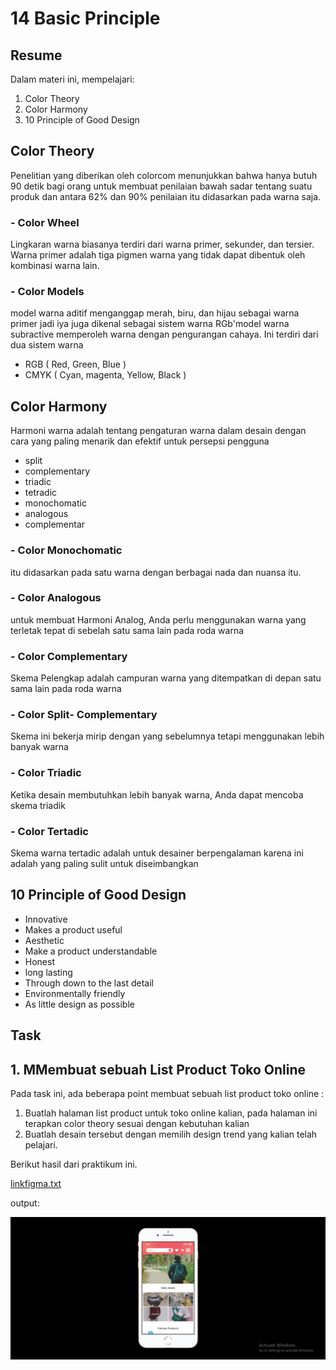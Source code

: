 # 14 Basic Principle

## Resume
Dalam materi ini, mempelajari:
1. Color Theory
2. Color Harmony
3. 10 Principle of Good Design

## Color Theory
Penelitian yang diberikan oleh colorcom menunjukkan bahwa hanya butuh 90 detik bagi orang untuk membuat penilaian bawah sadar tentang suatu produk dan antara 62% dan 90% penilaian itu didasarkan pada warna saja.

### - Color Wheel
Lingkaran warna biasanya terdiri dari warna primer, sekunder, dan tersier. Warna primer adalah tiga pigmen warna yang tidak dapat dibentuk oleh kombinasi warna lain.

### - Color Models 
model warna aditif menganggap merah, biru, dan hijau sebagai warna primer jadi iya juga dikenal sebagai sistem warna RGb'model warna subractive memperoleh warna dengan pengurangan cahaya. Ini terdiri dari dua sistem warna

- RGB ( Red, Green, Blue )
- CMYK ( Cyan, magenta, Yellow, Black )

## Color Harmony
Harmoni warna adalah tentang pengaturan warna dalam desain dengan cara yang paling menarik dan efektif untuk persepsi pengguna

- split
- complementary
- triadic
- tetradic
- monochomatic
- analogous
- complementar


### - Color Monochomatic
itu didasarkan pada satu warna dengan berbagai nada dan nuansa itu.

### - Color Analogous
untuk membuat Harmoni Analog, Anda perlu menggunakan warna yang terletak tepat di sebelah satu sama lain pada roda warna

### - Color Complementary
Skema Pelengkap adalah campuran warna yang ditempatkan di depan satu sama lain pada roda warna

### - Color Split- Complementary
Skema ini bekerja mirip dengan yang sebelumnya tetapi menggunakan lebih banyak warna

### - Color Triadic
Ketika desain membutuhkan lebih banyak warna, Anda dapat mencoba skema triadik

### - Color Tertadic
Skema warna tertadic adalah untuk desainer berpengalaman karena ini adalah yang paling sulit untuk diseimbangkan

## 10 Principle of Good Design
- Innovative
- Makes a product useful
- Aesthetic
- Make a product understandable
- Honest
- long lasting
- Through down to the last detail
- Environmentally friendly
- As little design as possible


## Task
## 1. MMembuat sebuah List Product Toko Online
Pada task ini, ada beberapa point membuat sebuah list product toko online :
1. Buatlah halaman list product untuk toko online kalian, pada halaman ini terapkan color theory sesuai dengan kebutuhan kalian
2. Buatlah desain tersebut dengan memilih design trend yang kalian telah pelajari. 


Berikut hasil dari praktikum ini.

[linkfigma.txt](./praktikum/linkfigma.txt)

output:

![ss](./screenshots/ss.jpg)



